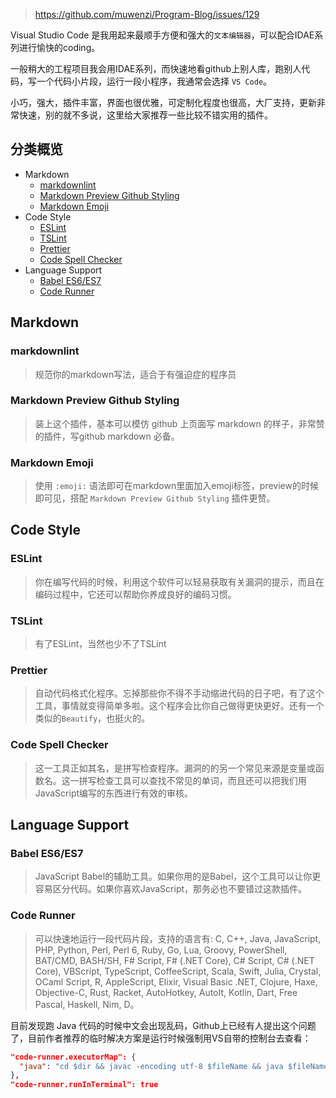 > https://github.com/muwenzi/Program-Blog/issues/129

Visual Studio Code 是我用起来最顺手方便和强大的`文本编辑器`，可以配合IDAE系列进行愉快的coding。

一般稍大的工程项目我会用IDAE系列，而快速地看github上别人库，跑别人代码，写一个代码小片段，运行一段小程序，我通常会选择 `VS Code`。

小巧，强大，插件丰富，界面也很优雅，可定制化程度也很高，大厂支持，更新非常快速，别的就不多说，这里给大家推荐一些比较不错实用的插件。

## 分类概览

- Markdown
  - [markdownlint](#markdownlint)
  - [Markdown Preview Github Styling](#markdown-preview-github-styling)
  - [Markdown Emoji](#markdown-emoji)
- Code Style
  - [ESLint](#eslint)
  - [TSLint](#tslint)
  - [Prettier](#prettier)
  - [Code Spell Checker](#code-spell-checker)
- Language Support
  - [Babel ES6/ES7](#babel-es6-es7)
  - [Code Runner](#code-runner)

## Markdown

<h3 id="markdownlint">markdownlint</h3>

> 规范你的markdown写法，适合于有强迫症的程序员

<h3 id="markdown-preview-github-styling">Markdown Preview Github Styling</h3>

> 装上这个插件，基本可以模仿 github 上页面写 markdown 的样子，非常赞的插件，写github markdown 必备。

<h3 id="markdown-emoji">Markdown Emoji</h3>

> 使用 `:emoji:` 语法即可在markdown里面加入emoji标签，preview的时候即可见，搭配 `Markdown Preview Github Styling` 插件更赞。

## Code Style

<h3 id="eslint">ESLint</h3>

>你在编写代码的时候，利用这个软件可以轻易获取有关漏洞的提示，而且在编码过程中，它还可以帮助你养成良好的编码习惯。

<h3 id="tslint">TSLint</h3>

>有了ESLint，当然也少不了TSLint

<h3 id="prettier">Prettier</h3>

> 自动代码格式化程序。忘掉那些你不得不手动缩进代码的日子吧，有了这个工具，事情就变得简单多啦。这个程序会比你自己做得更快更好。还有一个类似的`Beautify`，也挺火的。

<h3 id="code-spell-checker">Code Spell Checker</h3>

> 这一工具正如其名，是拼写检查程序。漏洞的的另一个常见来源是变量或函数名。这一拼写检查工具可以查找不常见的单词，而且还可以把我们用JavaScript编写的东西进行有效的审核。

## Language Support

<h3 id="babel-es6-es7">Babel ES6/ES7</h3>

> JavaScript Babel的辅助工具。如果你用的是Babel，这个工具可以让你更容易区分代码。如果你喜欢JavaScript，那务必也不要错过这款插件。

<h3 id="code-runner">Code Runner</h3>

> 可以快速地运行一段代码片段，支持的语言有: C, C++, Java, JavaScript, PHP, Python, Perl, Perl 6, Ruby, Go, Lua, Groovy, PowerShell, BAT/CMD, BASH/SH, F# Script, F# (.NET Core), C# Script, C# (.NET Core), VBScript, TypeScript, CoffeeScript, Scala, Swift, Julia, Crystal, OCaml Script, R, AppleScript, Elixir, Visual Basic .NET, Clojure, Haxe, Objective-C, Rust, Racket, AutoHotkey, AutoIt, Kotlin, Dart, Free Pascal, Haskell, Nim, D。

目前发现跑 Java 代码的时候中文会出现乱码，Github上已经有人提出这个问题了，目前作者推荐的临时解决方案是运行时候强制用VS自带的控制台去查看：

```json
"code-runner.executorMap": {
  "java": "cd $dir && javac -encoding utf-8 $fileName && java $fileNameWithoutExt"
},
"code-runner.runInTerminal": true
```